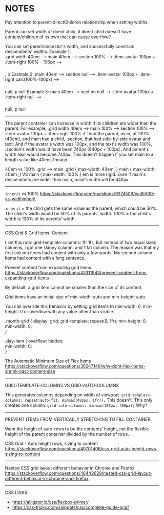 # NOTES

Pay attention to parent-directChildren relationship when setting widths.

Parent can set width of direct child, if direct child doesn't have content/children of its own that 
can cause overflow? 

You can set parent/ancestor's width, and successfully constrain descendants' widths.
Example 1:  
.grid width 40em --> main 40em --> section 100% --> .item-avatar 100px + .item-right 100% - 100px
--> <h3><a></a></h3>, p
Example 2: 
main 40em --> section null --> .item-avatar 100px + .item-right calc(100%-100px) --> <h3><a></a></h3> null, p null
Example 3: 
main 40em --> section null --> .item-avatar 100px + .item-right null --> <h3><a></a></h3> null, p null

--------------------------------------------------------------------------------
The parent container can increase in width if its children are wider than the parent. 
For example, 
.grid width 40em --> main 100% --> section 100% --> .item-avatar 100px + .item-right 100%
if I had the parent, main, at 100% (40em), and main had a child, .section, that had 
side-by-side avatar and text. And if the avatar's width was 100px, and the text's width was 100%, 
.section's width would have been 740px (640px + 100px). 
And parent's width also would become 740px.
This doesn't happen if you set main to a length value like 40em, though. 

40em vs 100%
.grid --> main
.grid { max-width: 40em; }
main { max-width: 40em ;} VS main { max-width: 100% }
em is more rigid. Even if main's descendants are wider than main, main's width will be 640px. 

--------------------------------------------------------------------------------
`inherit` vs 100%
https://stackoverflow.com/questions/9374509/width100-vs-widthinherit

`inherit` = the child gets the same value as the parent, which could be 50%. The child's width would 
be 50% of its parents' width.
100% = the child's width is 100% of its parents' width

--------------------------------------------------------------------------------
CSS Grid & Grid Items' Content

I set this rule: grid-template-columns: 1fr 1fr;
But instead of two equal sized columns, I got one skinny column, and 1 fat column.
The reason was that my first column items had content with only a few words. 
My second column items had content with a long sentence. 

Prevent content from expanding grid items
https://stackoverflow.com/questions/43311943/prevent-content-from-expanding-grid-items

By default, a grid item cannot be smaller than the size of its content.

Grid items have an initial size of min-width: auto and min-height: auto.

You can override this behavior by setting grid items to min-width: 0, min-height: 0 or overflow with any value other than visible.

.month-grid {
  display: grid;
  grid-template: repeat(6, 1fr);
  min-height: 0;  
  min-width: 0;  
}

.day-item {
  overflow: hidden;  
  min-width: 0;     
}

The Automatic Minimum Size of Flex Items
https://stackoverflow.com/questions/36247140/why-dont-flex-items-shrink-past-content-size

--------------------------------------------------------------------------------
GRID-TEMPLATE-COLUMNS VS GRID-AUTO-COLUMNS

This generates columns depending on width of viewport.
`grid-template-columns: repeat(auto-fit, minmax(400px, 1fr));`
This doesn't. This only creates one column.
`grid-auto-columns: minmax(150px, 400px);`
Why? 

--------------------------------------------------------------------------------
PREVENT ITEMS FROM VERTICALLY STRETCHING TO FILL CONTAINER

Want the height of auto-rows to be the contents' height, not the flexible height of the parent container divided by the number of rows.

CSS Grid - Auto height rows, sizing to content
https://stackoverflow.com/questions/49701408/css-grid-auto-height-rows-sizing-to-content

--------------------------------------------------------------------------------
Nested CSS grid layout different behavior in Chrome and Firefox
https://stackoverflow.com/questions/48442629/nested-css-grid-layout-different-behavior-in-chrome-and-firefox

--------------------------------------------------------------------------------

CSS LINKS
- https://alligator.io/css/flexbox-primer/ 
- https://css-tricks.com/snippets/css/complete-guide-grid/
